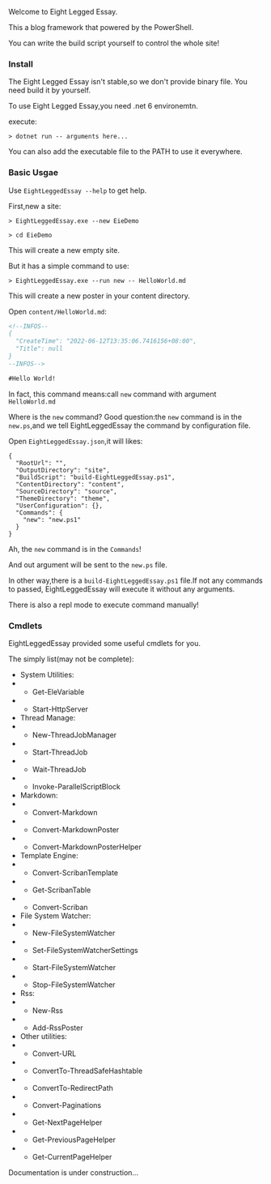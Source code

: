 ﻿<!--INFOS--
{
  "CreateTime": "2022-06-03T22:50:12.2634592+08:00",
  "Title": "Your First Poster!"
}
--INFOS-->

Welcome to Eight Legged Essay.

This a blog framework that powered by the PowerShell.

You can write the build script yourself to control the whole site!

### Install
The Eight Legged Essay isn't stable,so we don't provide binary file.
You need build it by yourself.

To use Eight Legged Essay,you need .net 6 environemtn.

execute:
```shell
> dotnet run -- arguments here...
```
You can also add the executable file to the PATH to use it everywhere.


### Basic Usgae
Use `EightLeggedEssay --help` to get help.

First,new a site:
```shell
> EightLeggedEssay.exe --new EieDemo

> cd EieDemo
```
This will create a new empty site.

But it has a simple command to use:
```shell
> EightLeggedEssay.exe --run new -- HelloWorld.md
```
This will create a new poster in your content directory.

Open `content/HelloWorld.md`:
```markdown
<!--INFOS--
{
  "CreateTime": "2022-06-12T13:35:06.7416156+08:00",
  "Title": null
}
--INFOS-->

#Hello World!


```

In fact, this command means:call `new` command with argument `HelloWorld.md`

Where is the `new` command? Good question:the `new` command is in the `new.ps`,and we tell EightLeggedEssay the command by configuration file.

Open `EightLeggedEssay.json`,it will likes:
```
{
  "RootUrl": "",
  "OutputDirectory": "site",
  "BuildScript": "build-EightLeggedEssay.ps1",
  "ContentDirectory": "content",
  "SourceDirectory": "source",
  "ThemeDirectory": "theme",
  "UserConfiguration": {},
  "Commands": {
    "new": "new.ps1"
  }
}
```
Ah, the `new` command is in the `Commands`!

And out argument will be sent to the `new.ps` file.

In other way,there is a `build-EightLeggedEssay.ps1` file.If not any commands to passed, EightLeggedEssay will execute it without any arguments.


There is also a repl mode to execute command manually!

### Cmdlets
EightLeggedEssay provided some useful cmdlets for you.

The simply list(may not be complete):

 - System Utilities:
 - - Get-EleVariable
 - - Start-HttpServer
 - Thread Manage:
 - - New-ThreadJobManager
 - - Start-ThreadJob
 - - Wait-ThreadJob
 - - Invoke-ParallelScriptBlock
 - Markdown:
 - - Convert-Markdown
 - - Convert-MarkdownPoster
 - - Convert-MarkdownPosterHelper
 - Template Engine:
 - - Convert-ScribanTemplate
 - - Get-ScribanTable
 - - Convert-Scriban
 - File System Watcher:
 - - New-FileSystemWatcher
 - - Set-FileSystemWatcherSettings
 - - Start-FileSystemWatcher
 - - Stop-FileSystemWatcher
 - Rss:
 - - New-Rss
 - - Add-RssPoster
 - Other utilities:
 - - Convert-URL
 - - ConvertTo-ThreadSafeHashtable
 - - ConvertTo-RedirectPath
 - - Convert-Paginations
 - - Get-NextPageHelper
 - - Get-PreviousPageHelper
 - - Get-CurrentPageHelper

Documentation is under construction...

